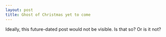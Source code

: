 ```yaml
---
layout: post
title: Ghost of Christmas yet to come
---
```


Ideally, this future-dated post would not be visible. Is that so? Or is it not?